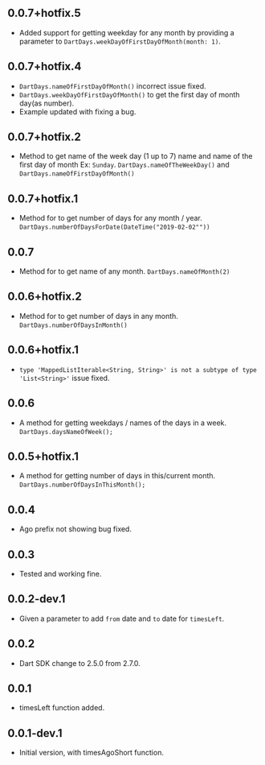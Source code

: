 ## 0.0.7+hotfix.5

- Added support for getting weekday for any month by providing a parameter
 to `DartDays.weekDayOfFirstDayOfMonth(month: 1)`.

## 0.0.7+hotfix.4

- `DartDays.nameOfFirstDayOfMonth()` incorrect issue fixed.
- `DartDays.weekDayOfFirstDayOfMonth()` to get the first day of month day(as number).
- Example updated with fixing a bug.

## 0.0.7+hotfix.2

- Method to get name of the week day (1 up to 7) name 
  and name of the first day of month Ex: `Sunday`.
  `DartDays.nameOfTheWeekDay()` and `DartDays.nameOfFirstDayOfMonth()`

## 0.0.7+hotfix.1

- Method for to get number of days for any month / year.
  `DartDays.numberOfDaysForDate(DateTime("2019-02-02""))`

## 0.0.7

- Method for to get name of any month.
  `DartDays.nameOfMonth(2)`

## 0.0.6+hotfix.2

- Method for to get number of days in any month.
  `DartDays.numberOfDaysInMonth()`

## 0.0.6+hotfix.1

- `type 'MappedListIterable<String, String>' is not a subtype of type 'List<String>'`
issue fixed.

## 0.0.6

- A method for getting weekdays / names of the days in a week.
  `DartDays.daysNameOfWeek();`

## 0.0.5+hotfix.1

- A method for getting number of days in this/current month.
  `DartDays.numberOfDaysInThisMonth();`

## 0.0.4

- Ago prefix not showing bug fixed.

## 0.0.3

- Tested and working fine.

## 0.0.2-dev.1

- Given a parameter to add `from` date and `to` date for `timesLeft`.

## 0.0.2

- Dart SDK change to 2.5.0 from 2.7.0.

## 0.0.1

- timesLeft function added.

## 0.0.1-dev.1

- Initial version, with timesAgoShort function.
